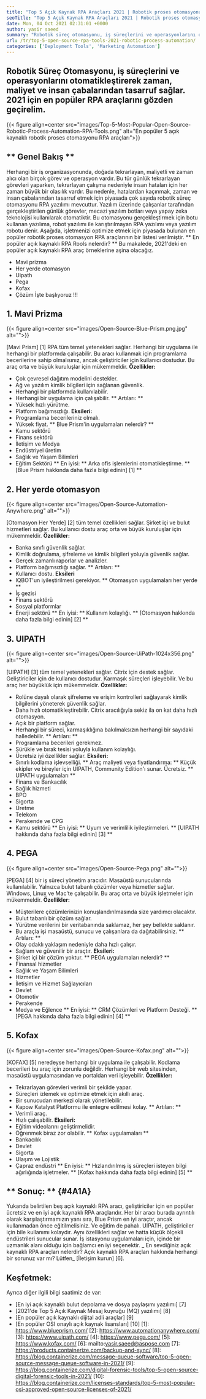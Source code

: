 ```yaml
---
title: "Top 5 Açık Kaynak RPA Araçları 2021 | Robotik proses otomasyonu" 
seoTitle: "Top 5 Açık Kaynak RPA Araçları 2021 | Robotik proses otomasyonu" 
date: Mon, 04 Oct 2021 02:31:01 +0000
author: yasir saeed
summary: "Robotik süreç otomasyonu, iş süreçlerini ve operasyonlarını otomatikleştirerek zaman, maliyet ve insan çabalarından tasarruf sağlar. 2021 için en popüler RPA araçlarını gözden geçirelim." 
url: /tr/top-5-open-source-rpa-tools-2021-robotic-process-automation/
categories: ['Deployment Tools', 'Marketing Automation']
---
```


## Robotik Süreç Otomasyonu, iş süreçlerini ve operasyonlarını otomatikleştirerek zaman, maliyet ve insan çabalarından tasarruf sağlar. 2021 için en popüler RPA araçlarını gözden geçirelim.

{{< figure align=center src="images/Top-5-Most-Popular-Open-Source-Robotic-Process-Automation-RPA-Tools.png" alt="En popüler 5 açık kaynaklı robotik proses otomasyonu RPA araçları">}}


## ** Genel Bakış **
Herhangi bir iş organizasyonunda, doğada tekrarlayan, maliyetli ve zaman alıcı olan birçok görev ve operasyon vardır. Bu tür günlük tekrarlayan görevleri yaparken, tekrarlayan çalışma nedeniyle insan hataları için her zaman büyük bir olasılık vardır. Bu nedenle, hatalardan kaçınmak, zaman ve insan çabalarından tasarruf etmek için piyasada çok sayıda robotik süreç otomasyonu RPA yazılımı mevcuttur.
Yazılım üzerinde çalışanlar tarafından gerçekleştirilen günlük görevler, mecazi yazılım botları veya yapay zeka teknolojisi kullanılarak otomatiktir. Bu otomasyonu gerçekleştirmek için botu kullanan yazılıma, robot yazılımı ile karıştırılmayan RPA yazılımı veya yazılım robotu denir. Aşağıda, işletmenizi optimize etmek için piyasada bulunan en popüler robotik proses otomasyon RPA araçlarının bir listesi verilmiştir.
** En popüler açık kaynaklı RPA Rools nelerdir? ** Bu makalede, 2021'deki en popüler açık kaynaklı RPA araç örneklerine aşina olacağız.
  * Mavi prizma
  * Her yerde otomasyon
  * Uipath
  * Pega
  * Kofax
  * Çözüm
İşte başlıyoruz !!!

## 1. Mavi Prizma

{{< figure align=center src="images/Open-Source-Blue-Prism.png.jpg" alt="">}}

[Mavi Prism] [1] RPA tüm temel yetenekleri sağlar. Herhangi bir uygulama ile herhangi bir platformda çalışabilir. Bu aracı kullanmak için programlama becerilerine sahip olmalısınız, ancak geliştiriciler için kullanıcı dostudur. Bu araç orta ve büyük kuruluşlar için mükemmeldir.
**Özellikler:**
  * Çok çevresel dağıtım modelini destekler.
  * Ağ ve yazılım kimlik bilgileri için sağlanan güvenlik.
  * Herhangi bir platformda kullanılabilir.
  * Herhangi bir uygulama için çalışabilir.
** Artıları: **
  * Yüksek hızlı yürütme.
  * Platform bağımsızlığı.
**Eksileri:**
  * Programlama becerileriniz olmalı.
  * Yüksek fiyat.
** Blue Prism'in uygulamaları nelerdir? **
  * Kamu sektörü
  * Finans sektörü
  * İletişim ve Medya
  * Endüstriyel üretim
  * Sağlık ve Yaşam Bilimleri
  * Eğitim Sektörü
** En iyisi: ** Arka ofis işlemlerini otomatikleştirme.
** [Blue Prism hakkında daha fazla bilgi edinin] [1] **

## 2. Her yerde otomasyon

{{< figure align=center src="images/Open-Source-Automation-Anywhere.png" alt="">}}

[Otomasyon Her Yerde] [2] tüm temel özellikleri sağlar. Şirket içi ve bulut hizmetleri sağlar. Bu kullanıcı dostu araç orta ve büyük kuruluşlar için mükemmeldir.
**Özellikler:**
  * Banka sınıfı güvenlik sağlar.
  * Kimlik doğrulama, şifreleme ve kimlik bilgileri yoluyla güvenlik sağlar.
  * Gerçek zamanlı raporlar ve analizler.
  * Platform bağımsızlığı sağlar.
** Artıları: **
  * Kullanıcı dostu.
**Eksileri**
  * IQBOT'un iyileştirilmesi gerekiyor.
** Otomasyon uygulamaları her yerde **
  * İş gezisi
  * Finans sektörü
  * Sosyal platformlar
  * Enerji sektörü
** En iyisi: ** Kullanım kolaylığı.
** [Otomasyon hakkında daha fazla bilgi edinin] [2] **

## 3. UIPATH

{{< figure align=center src="images/Open-Source-UiPath-1024x356.png" alt="">}}

[UIPATH] [3] tüm temel yetenekleri sağlar. Citrix için destek sağlar. Geliştiriciler için de kullanıcı dostudur. Karmaşık süreçleri işleyebilir. Ve bu araç her büyüklük için mükemmeldir.
**Özellikler:**
  * Rolüne dayalı olarak şifreleme ve erişim kontrolleri sağlayarak kimlik bilgilerini yöneterek güvenlik sağlar.
  * Daha hızlı otomatikleştirebilir. Citrix aracılığıyla sekiz ila on kat daha hızlı otomasyon.
  * Açık bir platform sağlar.
  * Herhangi bir süreci, karmaşıklığına bakılmaksızın herhangi bir sayıdaki halledebilir.
** Artıları: **
  * Programlama becerileri gerekmez.
  * Sürükle ve bırak tesisi yoluyla kullanım kolaylığı.
  * Ücretsiz iyi özellikler sağlar.
**Eksileri:**
  * Sınırlı kodlama işlevselliği.
** Araç maliyeti veya fiyatlandırma: **
Küçük ekipler ve bireyler için UIPATH, Community Edition'ı sunar. Ücretsiz.
** UIPATH uygulamaları **
  * Finans ve Bankacılık
  * Sağlık hizmeti
  * BPO
  * Sigorta
  * Üretme
  * Telekom
  * Perakende ve CPG
  * Kamu sektörü
** En iyisi: ** Uyum ve verimlilik iyileştirmeleri.
** [UIPATH hakkında daha fazla bilgi edinin] [3] **

## 4. PEGA

{{< figure align=center src="images/Open-Source-Pega.png" alt="">}}

[PEGA] [4] bir iş süreci yönetim aracıdır. Masaüstü sunucularında kullanılabilir. Yalnızca bulut tabanlı çözümler veya hizmetler sağlar. Windows, Linux ve Mac'te çalışabilir. Bu araç orta ve büyük işletmeler için mükemmeldir.
**Özellikler:**
  * Müşterilere çözümlerinizin konuşlandırılmasında size yardımcı olacaktır.
  * Bulut tabanlı bir çözüm sağlar.
  * Yürütme verilerini bir veritabanında saklamaz, her şey bellekte saklanır.
  * Bu araçla işi masaüstü, sunucu ve çalışanlara da dağıtabilirsiniz.
** Artıları: **
  * Olay odaklı yaklaşım nedeniyle daha hızlı çalışır.
  * Sağlam ve güvenilir bir araçtır.
**Eksileri:**
  * Şirket içi bir çözüm yoktur.
** PEGA uygulamaları nelerdir? **
  * Finansal hizmetler
  * Sağlık ve Yaşam Bilimleri
  * Hizmetler
  * İletişim ve Hizmet Sağlayıcıları
  * Devlet
  * Otomotiv
  * Perakende
  * Medya ve Eğlence
** En iyisi: ** CRM Çözümleri ve Platform Desteği.
** [PEGA hakkında daha fazla bilgi edinin] [4] **

## 5. Kofax

{{< figure align=center src="images/Open-Source-Kofax.png" alt="">}}

[KOFAX] [5] neredeyse herhangi bir uygulama ile çalışabilir. Kodlama becerileri bu araç için zorunlu değildir. Herhangi bir web sitesinden, masaüstü uygulamasından ve portaldan veri işleyebilir.
**Özellikler:**
  * Tekrarlayan görevleri verimli bir şekilde yapar.
  * Süreçleri izlemek ve optimize etmek için akıllı araç.
  * Bir sunucudan merkezi olarak yönetilebilir.
  * Kapow Katalyst Platformu ile entegre edilmesi kolay.
** Artıları: **
  * Verimli araç.
  * Hızlı çalışabilir.
**Eksileri:**
  * Eğitim videolarını geliştirmelidir.
  * Öğrenmek biraz zor olabilir.
** Kofax uygulamaları **
  * Bankacılık
  * Devlet
  * Sigorta
  * Ulaşım ve Lojistik
  * Çapraz endüstri
** En iyisi: ** Hızlandırılmış iş süreçleri isteyen bilgi ağırlığında işletmeler.
** [Kofax hakkında daha fazla bilgi edinin] [5] **

## ** Sonuç: ** {#4A1A}
Yukarıda belirtilen beş açık kaynaklı RPA aracı, geliştiriciler için en popüler ücretsiz ve en iyi açık kaynaklı RPA araçlarıdır. Her bir aracı burada ayrıntılı olarak karşılaştırmamızın yanı sıra, Blue Prism en iyi araçtır, ancak kullanmadan önce eğitilmelisiniz. Ve eğitim de pahalı. UIPATH, geliştiriciler için bile kullanımı kolaydır. Aynı özellikleri sağlar ve hatta küçük ölçekli endüstrileri sunucular sunar. İş istasyonu uygulamaları için, içinde bir uzmanlık alanı olduğu için bağlamcı en iyi seçenektir.
_ En sevdiğiniz açık kaynaklı RPA araçları nelerdir? Açık kaynaklı RPA araçları hakkında herhangi bir sorunuz var mı? Lütfen_ [İletişim kurun] [6].

## Keşfetmek:
Ayrıca diğer ilgili bilgi saatimiz de var:
  * [En iyi açık kaynaklı bulut depolama ve dosya paylaşımı yazılımı] [7]
  * [2021'de Top 5 Açık Kaynak Mesaj kuyruğu (MQ) yazılımı] [8]
  * [En popüler açık kaynaklı dijital adli araçlar] [9]
  * [En popüler OSI onaylı açık kaynak lisansları] [10]
[1]: https://www.blueprism.com/
[2]: https://www.automationanywhere.com/
[3]: https://www.uipath.com/
[4]: https://www.pega.com/
[5]: https://www.kofax.com/
[6]: mailto:yasir.saeed@aspose.com
[7]: https://products.containerize.com/backup-and-sync/
[8]: https://blog.containerize.com/message-queue-software/top-5-open-source-message-queue-software-in-2021/
[9]: https://blog.containerize.com/digital-forensic-tools/top-5-open-source-digital-forensic-tools-in-2021/
[10]: https://blog.containerize.com/licenses-standards/top-5-most-popular-osi-approved-open-source-licenses-of-2021/
